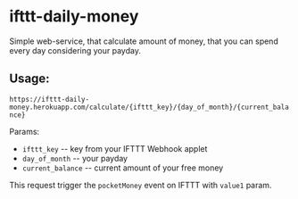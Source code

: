 # ifttt-daily-money

Simple web-service, that calculate amount of money, that you can spend every day considering your payday.

## Usage:

`https://ifttt-daily-money.herokuapp.com/calculate/{ifttt_key}/{day_of_month}/{current_balance}`

Params:
- `ifttt_key` -- key from your IFTTT Webhook applet
- `day_of_month` -- your payday
- `current_balance` -- current amount of your free money

This request trigger the `pocketMoney` event on IFTTT with `value1` param. 
